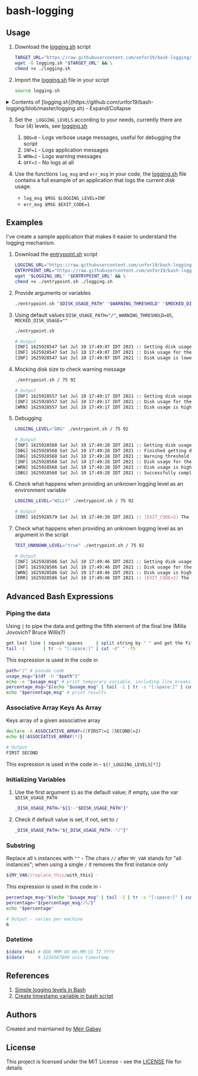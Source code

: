 # bash-logging


## Usage

1. Download the [logging.sh](https://github.com/unfor19/bash-logging/blob/master/logging.sh) script
    ```bash
    TARGET_URL="https://raw.githubusercontent.com/unfor19/bash-logging/master/logging.sh" && \
    wget -O logging.sh "$TARGET_URL" && \
    chmod +x ./logging.sh
    ```
1. Import the [logging.sh](https://github.com/unfor19/bash-logging/blob/master/logging.sh) file in your script
   ```bash
   source logging.sh
   ```


<details>


<summary>
Contents of [logging.sh](https://github.com/unfor19/bash-logging/blob/master/logging.sh) - Expand/Collapse
</summary>

<!-- loggingsh_start -->

```
1874(tail -n +3 "loggingsh.md")
```

<!-- loggingsh_end -->

</details>

3. Set the `_LOGGING_LEVELS` according to your needs, currently there are four (4) levels, see [logging.sh](https://github.com/unfor19/bash-logging/blob/master/logging.sh#L5)
   1. `DBG=0` - Logs verbose usage messages, useful for debugging the script
   2. `INF=1` - Logs application messages
   3. `WRN=2` - Logs warning messages
   4. `OFF=3` - No logs at all

3. Use the functions `log_msg` and `err_msg` in your code, the [logging.sh](https://github.com/unfor19/bash-logging/blob/master/logging.sh) file contains a full example of an application that logs the current disk usage.
   - `log_msg $MSG $LOGGING_LEVEL=INF`
   - `err_msg $MSG $EXIT_CODE=1`


## Examples

I've create a sample application that makes it easier to understand the logging mechanism.

1. Download the [entrypoint.sh](https://github.com/unfor19/bash-logging/blob/master/entrypoint.sh) script
    ```bash
    LOGGING_URL="https://raw.githubusercontent.com/unfor19/bash-logging/master/logging.sh" && \
    ENTRYPOINT_URL="https://raw.githubusercontent.com/unfor19/bash-logging/master/entrypoint.sh" && \
    wget "$LOGGING_URL" "$ENTRYPOINT_URL" && \
    chmod +x ./entrypoint.sh ./logging.sh
    ```
2. Provide arguments or variables
    ```bash
    ./entrypoint.sh "$DISK_USAGE_PATH" "$WARNING_THRESHOLD" "$MOCKED_DISK_USAGE"
    ```

3. Using default values `DISK_USAGE_PATH="/"`, `WARNING_THRESHOLD=85`, `MOCKED_DISK_USAGE=""`
   ```bash
   ./entrypoint.sh
   ```

   ```bash
   # Output
   [INF] 1625928547 Sat Jul 10 17:49:07 IDT 2021 :: Getting disk usage ...
   [INF] 1625928547 Sat Jul 10 17:49:07 IDT 2021 :: Disk usage for the path "/" is 6%
   [INF] 1625928547 Sat Jul 10 17:49:07 IDT 2021 :: Disk usage is lower than the warning threshold of 85%
   ```

4. Mocking disk size to check warning message
   ```bash
   ./entrypoint.sh / 75 92
   ```

   ```bash
   # Output
   [INF] 1625928557 Sat Jul 10 17:49:17 IDT 2021 :: Getting disk usage ...
   [INF] 1625928557 Sat Jul 10 17:49:17 IDT 2021 :: Disk usage for the path "/" is 92%
   [WRN] 1625928557 Sat Jul 10 17:49:17 IDT 2021 :: Disk usage is higher than the warning threshold of 75%
   ```
5. Debugging
   ```bash
   LOGGING_LEVEL="DBG" ./entrypoint.sh / 75 92
   ```

   ```bash
   # Output
   [INF] 1625928568 Sat Jul 10 17:49:28 IDT 2021 :: Getting disk usage ...
   [DBG] 1625928568 Sat Jul 10 17:49:28 IDT 2021 :: Finished getting disk usage 92 with the given path /
   [DBG] 1625928568 Sat Jul 10 17:49:28 IDT 2021 :: Warning threshold is 75
   [INF] 1625928568 Sat Jul 10 17:49:28 IDT 2021 :: Disk usage for the path "/" is 92%
   [WRN] 1625928568 Sat Jul 10 17:49:28 IDT 2021 :: Disk usage is higher than the warning threshold of 75%
   [DBG] 1625928568 Sat Jul 10 17:49:28 IDT 2021 :: Successfully completed disk usage process
   ```
6. Check what happens when providing an unknown logging level as an environment variable
   ```bash
   LOGGING_LEVEL="WILLY" ./entrypoint.sh / 75 92
   ```

   ```bash
   # Output
   [ERR] 1625928579 Sat Jul 10 17:49:39 IDT 2021 :: [EXIT_CODE=3] The variable LOGGING_LEVEL "WILLY" does not exist in INF OFF WRN DBG
   ```
7. Check what happens when providing an unknown logging level as an argument in the script
   ```bash
   TEST_UNKNOWN_LEVEL="true" ./entrypoint.sh / 75 92
   ```

   ```bash
   # Output
   [INF] 1625928586 Sat Jul 10 17:49:46 IDT 2021 :: Getting disk usage ...
   [INF] 1625928586 Sat Jul 10 17:49:46 IDT 2021 :: Disk usage for the path "/" is 92%
   [WRN] 1625928586 Sat Jul 10 17:49:46 IDT 2021 :: Disk usage is higher than the warning threshold of 75%
   [ERR] 1625928586 Sat Jul 10 17:49:46 IDT 2021 :: [EXIT_CODE=2] The argument "WONKA" does not exist in INF OFF WRN DBG 
   ```

## Advanced Bash Expressions

### Piping the data

Using `|` to pipe the data and getting the fifth element of the final line (Milla Jovovich? Bruce Willis?)
```bash
get last line | squash spaces     | split string by " " and get the Fifth Element 
tail -1       | tr -s "[:space:]" | cut -d" " -f5
```

This expression is used in the code in

```bash
path="/" # pseudo code
usage_msg="$(df -h "$path")"
echo -e "$usage_msg" # print temporary variable, including line breaks `-e`
percentage_msg="$(echo "$usage_msg" | tail -1 | tr -s "[:space:]" | cut -d" " -f5)"
echo "$percentage_msg" # print results
```

### Associative Array Keys As Array

Keys array of a given associative array
```bash 
declare -A ASSOCIATIVE_ARRAY=([FIRST]=1 [SECOND]=2)
echo ${!ASSOCIATIVE_ARRAY[*]}
```

```bash
# Output
FIRST SECOND
```

This expression is used in the code in - `${!_LOGGING_LEVELS[*]}`


### Initializing Variables

1. Use the first argument `$1` as the default value; if empty, use the var `$DISK_USAGE_PATH`

   ```bash
   _DISK_USAGE_PATH="${1:-"$DISK_USAGE_PATH"}"
   ```

1. Check if default value is set, if not, set to `/`
   ```bash
   _DISK_USAGE_PATH="${_DISK_USAGE_PATH:-"/"}"
   ```

### Substring

Replace all `%` instances with `""` - The chars `//` after `MY_VAR` stands for "all instances"; when using a single `/` it removes the first instance only
```bash
${MY_VAR//replace_this/with_this} - 
```

This expression is used in the code in - 

```bash
percentage_msg="$(echo "$usage_msg" | tail -1 | tr -s "[:space:]" | cut -d" " -f5)" # pseudo code
percentage="${percentage_msg//%/}"
echo "$percentage"
```

```bash
# Output - varies per machine
6
```

### Datetime

```bash
$(date +%s) # DDD MMM DD HH:MM:SS TZ YYYY
$(date)     # 1234567890 unix timestamp
```

## References

1. [Simple logging levels in Bash](https://stackoverflow.com/a/48087251/5285732)
2. [Create timestamp variable in bash script](https://stackoverflow.com/questions/17066250/create-timestamp-variable-in-bash-script)

## Authors

Created and maintained by [Meir Gabay](https://github.com/unfor19)

## License

This project is licensed under the MIT License - see the [LICENSE](https://github.com/unfor19/bash-logging/blob/master/LICENSE) file for details
